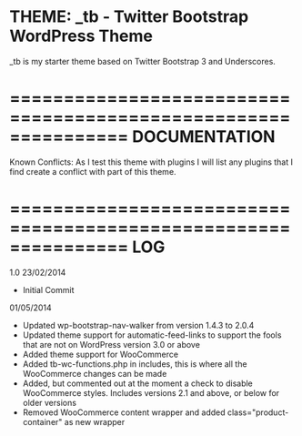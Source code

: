 THEME: _tb - Twitter Bootstrap WordPress Theme
===============================================================
_tb is my starter theme based on Twitter Bootstrap 3 and Underscores. 

===============================================================
DOCUMENTATION
===============================================================
Known Conflicts:
As I test this theme with plugins I will list any plugins that I find create a conflict with part of this theme.

===============================================================
LOG
===============================================================
1.0
23/02/2014
- Initial Commit

01/05/2014
- Updated wp-bootstrap-nav-walker from version 1.4.3 to 2.0.4
- Updated theme support for automatic-feed-links to support the fools that are not on WordPress version 3.0 or above
- Added theme support for WooCommerce
- Added tb-wc-functions.php in includes, this is where all the WooCommerce changes can be made
- Added, but commented out at the moment a check to disable WooCommerce styles. Includes versions 2.1 and above, or below for older versions
- Removed WooCommerce content wrapper and added class="product-container" as new wrapper
